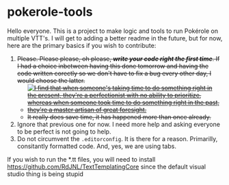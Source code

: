 # pokerole-tools
Hello everyone. This is a project to make logic and tools to run Pokérole on multiple VTT's. I will get to adding a better readme in the future, but for now, here are the primary basics if you wish to contribute:
1. ~~Please. Please please, oh please, ***write your code right the first time***. If I had a choice inbetween having this done tomorrow and having the code written corectly so we don't have to fix a bug every other day, I would choose the latter.~~<br>
	* ~~[![](https://imgs.xkcd.com/comics/the_general_problem.png "I find that when someone's taking time to do something right in the present, they're a perfectionist with no ability to prioritize, whereas when someone took time to do something right in the past, they're a master artisan of great foresight.")](https://xkcd.com/974/)~~
	* ~~It really does save time, it has happened more than once already.~~
2. Ignore that previous one for now. I need more help and asking everyone to be perfect is not going to help.
3. Do not circumvent the `.editorconfig`. It is there for a reason. Primarilly, consitantly formatted code. And, yes, we are using tabs.

If you wish to run the *.tt files, you will need to install https://github.com/RdJNL/TextTemplatingCore since the default visual studio thing is being stupid
